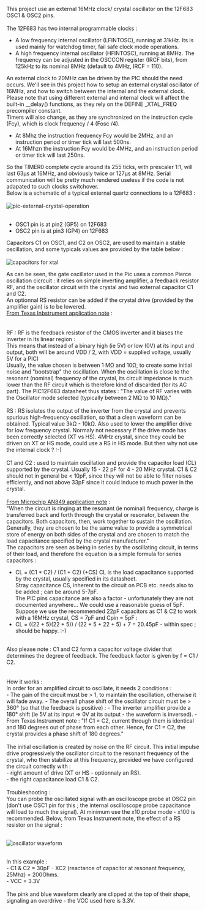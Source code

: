 This project use an external 16MHz clock/ crystal oscillator on the 12F683 OSC1 & OSC2 pins.<br>
<br>
The 12F683 has two internal programmable clocks :
 - A low frequency internal oscillator (LFINTOSC), running at 31kHz. Its is used mainly for watchdog timer, fail safe clock mode operations.
 - A high frequency internal oscillator (HFINTOSC), running at 8MHz. The frequency can be adjusted in the OSCCON register (IRCF bits), from 125kHz to its nominal 8MHz (default to 4MHz, IRCF = 110).

An external clock to 20MHz can be driven by the PIC should the need occurs. We'll see in this project how to setup an external crystal oscillator of 16MHz, and how to switch between the internal and the external clock.<br>
Please note that using different external and internal clock will affect the built-in __delay() functions, as they rely on the DEFINE _XTAL_FREQ precompiler constant.<br>
Timers will also change, as they are synchronized on the instruction cycle (Fcy), which is clock frequency / 4 (Fosc /4).<br>
  - At 8Mhz the instruction frequency Fcy would be 2MHz, and an instruction period or timer tick will last 500ns.
  - At 16Mhzn the  instruction Fcy would be 4MHz, and an instruction period or timer tick will last 250ns.

So the TIMER0 complete cycle around its 255 ticks, with prescaler 1:1, will last 63µs at 16MHz, and obviously twice  or 127µs at 8MHz. Serial communication will be pretty much rendered useless if the code is not adapated to such clocks switchover.<br>
Below is a schematic of a typical external quartz connections to a 12F683 :<br>
 <br>
![pic-external-crystal-operation](https://github.com/user-attachments/assets/7f3bb083-f277-457f-afee-b27d381fbccb)
 <br>
<br>
 - OSC1 pin is at pin2 (GP5) on 12F683 <br>
 - OSC2 pin is at pin3 (GP4) on 12F683<br>

 Capacitors C1 on OSC1, and C2 on OSC2, are used to maintain a stable oscillation, and some typicals values are provided by the table below :<br>
 <br>
  ![capacitors for xtal](https://github.com/user-attachments/assets/d344e37d-e252-4226-a082-f7fc42f0ff1f)
  <br>
 
  As can be seen, the gate oscillator used in the Pic uses a common Pierce oscillation cicrcuit : it relies on simple inverting amplifier, a feedback resistor RF, and the oscillator circuit with the crystal and two external capacitor C1 and C2.<br>
  An optionnal RS resistor can be added if the crystal drive (provided by the amplifier gain) is to be lowered.<br>
 <a href="https://www.ti.com/lit/an/szza043/szza043.pdf?ts=1728842789584"> From Texas Inbstrument application note</a> :<br>
 <br>
 <br>
 RF : RF is the feedback resistor of the CMOS inverter and it biases the inverter in its linear region :<br>
 This means that instead of a binary high (ie 5V) or low (0V) at its input and output, both will be around VDD / 2, with VDD = supplied voltage, usually 5V for a PIC)<br>
Usually, the value chosen is between 1 MΩ and 10Ω, to create some initial noise and "bootstrap" the oscillation. When the oscillation is close to the resonant (nominal) frequency of the crystal, its circuit impedance is much lower than the RF circuit which is therefore kind of discarded (for its AC part). The PIC12F683 datasheet thus states : "The value of RF varies with the Oscillator mode selected (typically between 2 MΩ to 10 MΩ)." <br>
<br>
RS : RS isolates the output of the inverter from the crystal and prevents spurious high-frequency oscillation, so that a clean waveform can be obtained. Typical value 3kΩ - 10kΩ. Also used to lower the amplifier drive for low frequency crystal. Normaly not necessary if the drive mode has been correctly selected (XT vs HS). 4MHz crystal, since they could be driven on XT or HS mode, could use a RS in HS mode. But then why not use the internal clock ? :-) <br>
<br>
C1 and C2 : used to maintain oscillation and provide the capacitor load (CL) supported by the crystal. Usually 15 - 22 pF for 4 - 20 MHz crystal. C1 & C2 should not in general be < 10pF, since they will not be able to filter noises efficiently, and not above 33pF since it could induce to much power in the crystal.<br>
<br>
<a href="https://ww1.microchip.com/downloads/en/appnotes/00849a.pdf">From Microchip AN849 application note</a> :<br> 
"When the circuit is ringing at the resonant (ie nominal) frequency, charge is transferred back and forth through the crystal or resonator, between the capacitors. Both capacitors, then, work together to sustain the oscillation.<br>
Generally, they are chosen to be the same value to provide a symmetrical store of energy on both sides of the crystal and are chosen to match the load capacitance specified by the crystal manufacturer."<br>
The capacitors are seen as being in series by the oscillating circuit, in terms of their load, and therefore the equation is a simple formula for series capacitors :<br>
- CL = (C1 * C2) / (C1 + C2) (+CS)
CL is the load capacitance supported by the crystal, usually specified in its datasheet.<br>
Stray capacitance CS, inherent to the circuit on PCB etc. needs also to be added ; can be around 5-7pF.<br>
The PIC pins capacitance are also a factor - unfortunately they are not documented anywhere... We could use a reasonable guess of 5pF.<br>
Suppose we use the recommended 22pF capacitors as C1 & C2 to work with a 16MHz crystal, CS = 7pF and Cpin = 5pF :
- CL = ((22 + 5)(22 + 5)) / (22 + 5 + 22 + 5) + 7 = 20.45pF - within spec ; should be happy. :-) <br>
<br>
Also please note : C1 and C2 form a capacitor voltage divider that determines the degree of feedback. The feedback factor is given by f = C1 / C2.<br>
<br>
<br>
How it works :<br>
In order for an amplified circuit to oscillate, it needs 2 conditions :<br>
- The gain of the circuit must be > 1, to maintain the oscillation, otherwise it will fade away.
- The overall phase shift of the oscillator circuit must be > 360° (so that the feedback is positive) :
  - The inverter amplifier provide a 180° shift (ie 5V at its input => 0V at its output - the waveform is inversed).
  - From Texas Instrument note : "If C1 = C2, current through them is identical and 180 degrees out of phase from each other. Hence, for C1 = C2, the crystal provides a phase shift of 180 degrees."<br>
 <br>
 The initial oscillation is created by noise on the RF circuit. This initial impulse drive progressively the oscillator circuit to the resonant frequency of the crystal, who then stabilize at this frequency, provided we have configured the circuit correctly with :<br>
 - right amount of drive (XT or HS - optionnaly an RS).<br>
 - the right capacitance load C1 & C2.<br>
 <br>
 Troubleshooting :<br>
 You can probe the oscillated signal with an oscilloscope probe at OSC2 pin (don't use OSC1 pin for this ; the internal oscilloscope probe capacitance will load to much the signal).
 At minimum use the x10 probe mode - x100 is recommended.
Below, from Texas Instrument note, the effect of a RS resistor on the signal :<br>
<br>

 ![oscillator waveform](https://github.com/user-attachments/assets/c2948a68-4594-457b-8fe8-85bb084d4507)
 
 <br>
 In this example :<br>
 - C1 & C2 = 30pF
 - XC2 (reactance of capacitor at resonant frequency, 25Mhz) = 200Ohms.<br>
 - VCC = 3.3V<br>
 <br>
 The pink and blue waveform clearly are clipped at the top of their shape, signaling an overdrive - the VCC used here is 3.3V.

 
 
